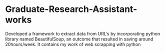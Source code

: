 # Graduate-Research-Assistant-works

Developed a framework to extract data from URL’s by incorporating python library named BeautifulSoup, an outcome that resulted in saving around 20hours/week.
It contains my work of web scrapping with python
